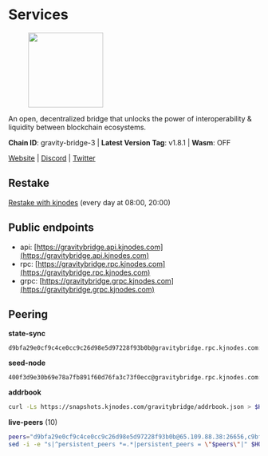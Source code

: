 # Services

<figure><img src="https://raw.githubusercontent.com/kj89/testnet_manuals/main/pingpub/logos/gravitybridge.png" width="150" alt=""><figcaption></figcaption></figure>

An open, decentralized bridge that unlocks the power of  interoperability & liquidity between blockchain ecosystems.

**Chain ID**: gravity-bridge-3 | **Latest Version Tag**: v1.8.1 | **Wasm**: OFF

[Website](https://www.gravitybridge.net) | [Discord](https://discord.gg/ARV8dTSjAk) | [Twitter](https://twitter.com/gravity_bridge)

## Restake

[Restake with kjnodes](https://restake.app/gravitybridge/gravityvaloper1nw3uavthnjwsgrrjzav2wdg9m0pw7k4fc7hvlz) (every day at 08:00, 20:00)
## Public endpoints

* api: [https://gravitybridge.api.kjnodes.com](https://gravitybridge.api.kjnodes.com)
* rpc: [https://gravitybridge.rpc.kjnodes.com](https://gravitybridge.rpc.kjnodes.com)
* grpc: [https://gravitybridge.grpc.kjnodes.com](https://gravitybridge.grpc.kjnodes.com)

## Peering

**state-sync**

```text
d9bfa29e0cf9c4ce0cc9c26d98e5d97228f93b0b@gravitybridge.rpc.kjnodes.com:26656
```

**seed-node**

```text
400f3d9e30b69e78a7fb891f60d76fa3c73f0ecc@gravitybridge.rpc.kjnodes.com:26659
```

**addrbook**
```bash
curl -Ls https://snapshots.kjnodes.com/gravitybridge/addrbook.json > $HOME/.gravity/config/addrbook.json
```

**live-peers** (10)
```bash
peers="d9bfa29e0cf9c4ce0cc9c26d98e5d97228f93b0b@65.109.88.38:26656,c9bfc18ab832296903fb7f3370add5f4c28e1434@34.88.123.18:26656,0b0f045fb385118c3a8f32138748922ac6358103@66.172.36.133:12656,5be48b960e6fc61c0879e86854b9f05d3ddc3522@46.4.91.49:27656,58dcaae5a8186fcbce6b6a4e9bdcd9f2b4c9cc80@38.242.252.64:26656,7ba85ad424e6bc299668617f9e1281a391955e34@94.130.111.155:26657,572d417e11368f588d110efdeb7102a6a3c0752d@161.35.224.108:26656,e940c7788dfbf02030d0838fb3dc9cdb21cf5832@66.94.112.81:26656,4bebde6a1b2907bd3cc167d2802b909770cbfda1@137.184.197.230:26656,bcd4d083788130ccbd6d3fafd2d1083c8547506f@138.197.153.126:26656"
sed -i -e "s|^persistent_peers *=.*|persistent_peers = \"$peers\"|" $HOME/.gravity/config/config.toml
```
